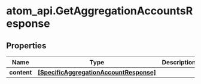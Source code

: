 # atom_api.GetAggregationAccountsResponse

## Properties
Name | Type | Description | Notes
------------ | ------------- | ------------- | -------------
**content** | [**[SpecificAggregationAccountResponse]**](SpecificAggregationAccountResponse.md) |  | [optional] 


